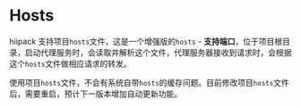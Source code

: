 # Hosts

hiipack 支持项目`hosts`文件，这是一个增强版的`hosts` - **支持端口**，位于项目根目录，启动代理服务时，会读取并解析这个文件，代理服务器接收到请求时，会根据这个`hosts`文件做相应请求的转发。

使用项目`hosts`文件，不会有系统自带`hosts`的缓存问题。目前修改项目`hosts`文件后，需要重启，预计下一版本增加自动更新功能。